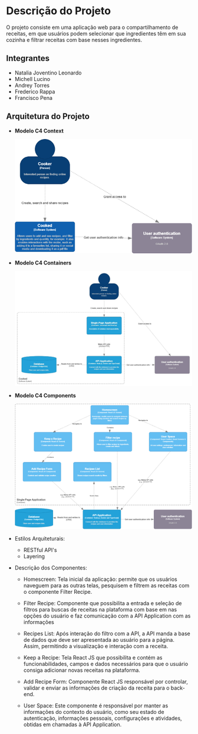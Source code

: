 # Descrição do Projeto

O projeto consiste em uma aplicação web para o compartilhamento de receitas, em que usuários podem selecionar que ingredientes têm em sua cozinha e filtrar receitas com base nesses ingredientes.

## Integrantes
- Natalia Joventino Leonardo
- Michell Lucino
- Andrey Torres
- Frederico Rappa
- Francisco Pena

## Arquitetura do Projeto
- **Modelo C4 Context**

    ![Imagem do Modelo C4](ModeloC4_Context.png)

- **Modelo C4 Containers**

    ![Imagem do Modelo C4](ModeloC4.jpg)
    
- **Modelo C4 Components** 

    ![Imagem do Modelo C4](ModeloC4_Component.png)

- Estilos Arquiteturais:
    - RESTful API's
    - Layering

- Descrição dos Componentes:

    - Homescreen:
    Tela inicial da aplicação: permite que os usuários naveguem para as outras telas, pesquisem e filtrem as receitas com o componente Filter Recipe.

    - Filter Recipe:
    Componente que possibilita a entrada e seleção de filtros para buscas de receitas na plataforma com base em nas opções do usuário e faz comunicação com a API Application com as informações

    - Recipes List:
    Após interação do filtro com a API, a API manda a base de dados que deve ser apresentada ao usuário para a página. Assim, permitindo a visualização e interação com a receita.

    - Keep a Recipe:
    Tela React JS que possibilita e contém as funcionabilidades, campos e dados necessários para que o usuário consiga adicionar novas receitas na plataforma.  
    
    - Add Recipe Form:
    Componente React JS responsável por controlar, validar e enviar as informações de criação da receita para o back-end.

    - User Space:
    Este componente é responsável por manter as informações do contexto do usuário, como seu estado de autenticação, informações pessoais, configurações e atividades, obtidas em chamadas à API Application.
